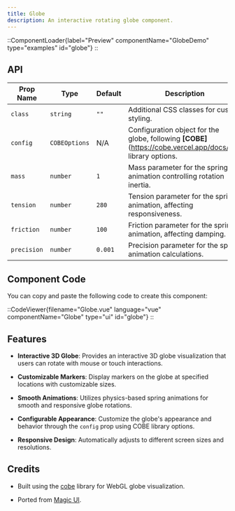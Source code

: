 ```yaml
---
title: Globe
description: An interactive rotating globe component.
---
```


::ComponentLoader{label="Preview" componentName="GlobeDemo" type="examples" id="globe"}
::

## API

| Prop Name   | Type          | Default | Description                                                                                                 |
| ----------- | ------------- | ------- | ----------------------------------------------------------------------------------------------------------- |
| `class`     | `string`      | `""`    | Additional CSS classes for custom styling.                                                                  |
| `config`    | `COBEOptions` | N/A     | Configuration object for the globe, following **[COBE]**(https://cobe.vercel.app/docs/api) library options. |
| `mass`      | `number`      | `1`     | Mass parameter for the spring animation controlling rotation inertia.                                       |
| `tension`   | `number`      | `280`   | Tension parameter for the spring animation, affecting responsiveness.                                       |
| `friction`  | `number`      | `100`   | Friction parameter for the spring animation, affecting damping.                                             |
| `precision` | `number`      | `0.001` | Precision parameter for the spring animation calculations.                                                  |

## Component Code

You can copy and paste the following code to create this component:

::CodeViewer{filename="Globe.vue" language="vue" componentName="Globe" type="ui" id="globe"}
::

## Features

- **Interactive 3D Globe**: Provides an interactive 3D globe visualization that users can rotate with mouse or touch interactions.

- **Customizable Markers**: Display markers on the globe at specified locations with customizable sizes.

- **Smooth Animations**: Utilizes physics-based spring animations for smooth and responsive globe rotations.

- **Configurable Appearance**: Customize the globe's appearance and behavior through the `config` prop using COBE library options.

- **Responsive Design**: Automatically adjusts to different screen sizes and resolutions.

## Credits

- Built using the [cobe](https://github.com/shuding/cobe) library for WebGL globe visualization.

- Ported from [Magic UI](https://magicui.design/docs/components/globe).
